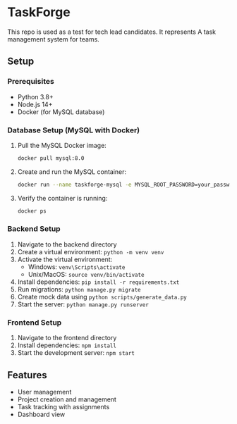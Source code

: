 # TaskForge

This repo is used as a test for tech lead candidates. It represents A task management system for teams.

## Setup

### Prerequisites
- Python 3.8+
- Node.js 14+
- Docker (for MySQL database)

### Database Setup (MySQL with Docker)
1. Pull the MySQL Docker image:
   ```bash
   docker pull mysql:8.0
   ```
2. Create and run the MySQL container:
   ```bash
   docker run --name taskforge-mysql -e MYSQL_ROOT_PASSWORD=your_password -e MYSQL_DATABASE=taskforge -p 3306:3306 -d mysql:8.0
   ```
3. Verify the container is running:
   ```bash
   docker ps
   ```

### Backend Setup
1. Navigate to the backend directory
2. Create a virtual environment: `python -m venv venv`
3. Activate the virtual environment: 
   - Windows: `venv\Scripts\activate`
   - Unix/MacOS: `source venv/bin/activate`
4. Install dependencies: `pip install -r requirements.txt`
5. Run migrations: `python manage.py migrate`
6. Create mock data using `python scripts/generate_data.py`
7. Start the server: `python manage.py runserver`

### Frontend Setup
1. Navigate to the frontend directory
2. Install dependencies: `npm install`
3. Start the development server: `npm start`

## Features
- User management
- Project creation and management
- Task tracking with assignments
- Dashboard view
